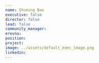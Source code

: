 ```yaml
---
name: Shuming Bao
executive: false
director: false
lead: false
community_manager:  
erevna: 
position:  
project:  
image: ../assets/default_exec_image.png
linkedin: 
---
```

